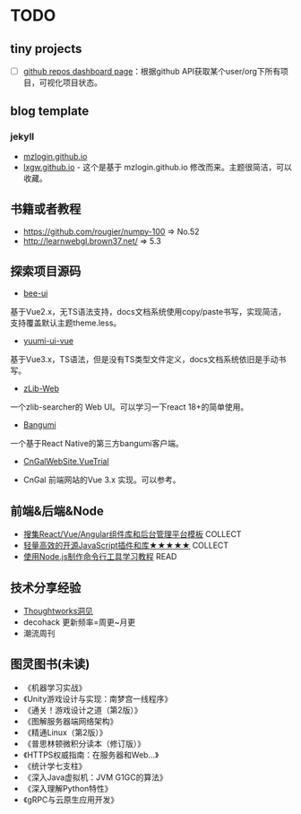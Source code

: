 # TODO

## tiny projects
- [ ] [github repos dashboard page]()：根据github API获取某个user/org下所有项目，可视化项目状态。

## blog template

### jekyll
- [mzlogin.github.io](https://github.com/mzlogin/mzlogin.github.io)
- [lxgw.github.io](https://github.com/lxgw/lxgw.github.io) - 这个是基于 mzlogin.github.io 修改而来。主题很简洁，可以收藏。

## 书籍或者教程

- https://github.com/rougier/numpy-100  => No.52
- http://learnwebgl.brown37.net/ => 5.3

## 探索项目源码

- [bee-ui](https://github.com/DWYW/bee-ui)

基于Vue2.x，无TS语法支持，docs文档系统使用copy/paste书写，实现简洁，支持覆盖默认主题theme.less。

- [yuumi-ui-vue](https://github.com/DWYW/yuumi-ui-vue)
 
基于Vue3.x，TS语法，但是没有TS类型文件定义，docs文档系统依旧是手动书写。

- [zLib-Web](https://github.com/Senkita/zLib-Web)

一个zlib-searcher的 Web UI。可以学习一下react 18+的简单使用。

- [Bangumi](https://github.com/czy0729/Bangumi)

一个基于React Native的第三方bangumi客户端。

- [CnGalWebSite.VueTrial](https://github.com/CnGal/CnGalWebSite.VueTrial)

- CnGal 前端网站的Vue 3.x 实现。可以参考。

## 前端&后端&Node

- [搜集React/Vue/Angular组件库和后台管理平台模板](https://github.com/jaywcjlove/awesome-uikit) COLLECT
- [轻量高效的开源JavaScript插件和库★★★★★](https://github.com/jaywcjlove/handbook/blob/master/docs/JavaScript/SDK.md) COLLECT
- [使用Node.js制作命令行工具学习教程](https://github.com/jaywcjlove/wcj) READ

## 技术分享经验

- [Thoughtworks洞见](https://insights.thoughtworks.cn/tag/featured/)
- decohack 更新频率=周更~月更
- 潮流周刊

## 图灵图书(未读)
- 《机器学习实战》
- 《Unity游戏设计与实现：南梦宫一线程序》
- 《通关！游戏设计之道（第2版）》
- 《图解服务器端网络架构》
- 《精通Linux（第2版）》
- 《普思林顿微积分读本（修订版）》
- 《HTTPS权威指南：在服务器和Web...》
- 《统计学七支柱》
- 《深入Java虚拟机：JVM G1GC的算法》
- 《深入理解Python特性》
- 《gRPC与云原生应用开发》